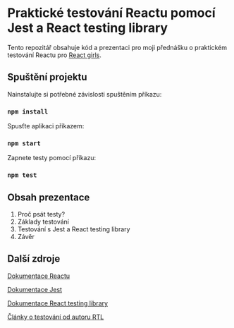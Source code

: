# Praktické testování Reactu pomocí Jest a React testing library

Tento repozitář obsahuje kód a prezentaci pro moji přednášku o praktickém testování Reactu pro [React girls](https://reactgirls.com/).

## Spuštění projektu

Nainstalujte si potřebné závislosti spuštěním příkazu:

### `npm install`

Spusťte aplikaci příkazem:

### `npm start`

Zapnete testy pomocí příkazu:

### `npm test`

## Obsah prezentace

1. Proč psát testy?
2. Základy testování
3. Testování s Jest a React testing library
4. Závěr

## Další zdroje

[Dokumentace Reactu](https://reactjs.org/docs/testing.html)

[Dokumentace Jest](https://jestjs.io/docs/getting-started)

[Dokumentace React testing library](https://testing-library.com/docs/react-testing-library/intro/)

[Články o testování od autoru RTL](https://kentcdodds.com/blog?q=testing)
